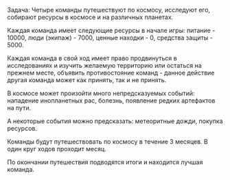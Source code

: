 Задача:
Четыре команды путешествуют по космосу, исследуют его, собирают ресурсы в космосе и на различных планетах. 

Каждая команда имеет следующие ресурсы в начале игры: питание - 10000, люди (экипаж) - 7000, ценные находки - 0, средства защиты - 5000.

Каждая команда в свой ход имеет право продвинуться в исследованиях и изучить желаемую территорию или остаться на прежнем месте, объявить противостояние команд - данное действие другая команда может как принять, так и не принять.

В космосе может произойти много непредсказуемых событий: нападение инопланетных рас, болезнь, появление редких артефактов на пути. 

А некоторые события можно предсказать: метеоритные дожди, покупка ресурсов. 

Команды будут путешествовать по космосу в течение 3 месяцев. В один круг ходов проходит месяц.

По окончании путешествия подводятся итоги и находится лучшая команда.
